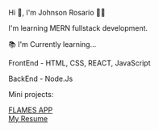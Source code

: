 Hi 👋, I'm Johnson Rosario 🧑‍💻


I'm learning MERN fullstack development.

📚 I'm Currently learning...

FrontEnd - HTML, CSS, REACT, JavaScript
   
BackEnd - Node.Js

  
Mini projects:

<a href="https://flames-johnson-rosario.netlify.app/">FLAMES APP</a>
<br>
<a href="https://resume-johnson-rosario.netlify.app/">My Resume</a>


